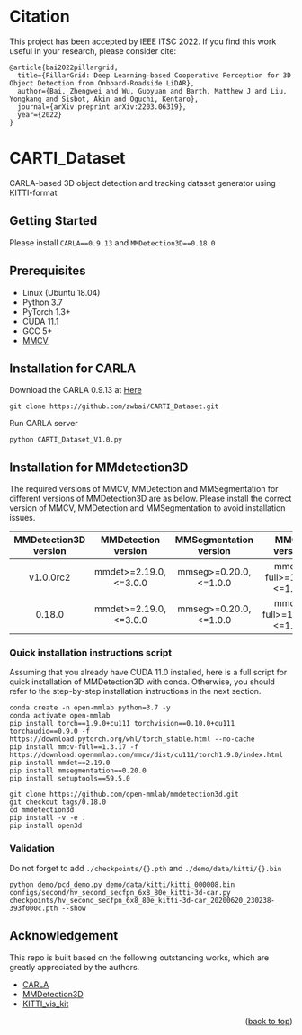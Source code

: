 
<div id="top"></div>

<!-- ABOUT THE PROJECT -->
# Citation
This project has been accepted by IEEE ITSC 2022. 
If you find this work useful in your research, please consider cite:
```shell
@article{bai2022pillargrid,
  title={PillarGrid: Deep Learning-based Cooperative Perception for 3D Object Detection from Onboard-Roadside LiDAR},
  author={Bai, Zhengwei and Wu, Guoyuan and Barth, Matthew J and Liu, Yongkang and Sisbot, Akin and Oguchi, Kentaro},
  journal={arXiv preprint arXiv:2203.06319},
  year={2022}
}
```



# CARTI_Dataset
CARLA-based 3D object detection and tracking dataset generator using KITTI-format


<!-- GETTING STARTED -->
## Getting Started

Please install `CARLA==0.9.13` and `MMDetection3D==0.18.0`

## Prerequisites

- Linux (Ubuntu 18.04)
- Python 3.7
- PyTorch 1.3+
- CUDA 11.1
- GCC 5+
- [MMCV](https://mmcv.readthedocs.io/en/latest/#installation)

## Installation for CARLA
Download the CARLA 0.9.13 at [Here](https://github.com/carla-simulator/carla/releases/tag/0.9.13)
```shell
git clone https://github.com/zwbai/CARTI_Dataset.git
```
Run CARLA server
```shell
python CARTI_Dataset_V1.0.py
```


## Installation for MMdetection3D

The required versions of MMCV, MMDetection and MMSegmentation for different versions of MMDetection3D are as below. Please install the correct version of MMCV, MMDetection and MMSegmentation to avoid installation issues.

| MMDetection3D version |   MMDetection version   | MMSegmentation version |        MMCV version        |
| :-------------------: | :---------------------: | :--------------------: | :------------------------: |
|       v1.0.0rc2       | mmdet>=2.19.0, <=3.0.0  | mmseg>=0.20.0, <=1.0.0 | mmcv-full>=1.4.8, <=1.7.0  |
|        0.18.0         | mmdet>=2.19.0, <=3.0.0  | mmseg>=0.20.0, <=1.0.0 | mmcv-full>=1.3.17, <=1.5.0 |

### Quick installation instructions script

Assuming that you already have CUDA 11.0 installed, here is a full script for quick installation of MMDetection3D with conda.
Otherwise, you should refer to the step-by-step installation instructions in the next section.

```shell
conda create -n open-mmlab python=3.7 -y
conda activate open-mmlab
pip install torch==1.9.0+cu111 torchvision==0.10.0+cu111 torchaudio==0.9.0 -f https://download.pytorch.org/whl/torch_stable.html --no-cache
pip install mmcv-full==1.3.17 -f https://download.openmmlab.com/mmcv/dist/cu111/torch1.9.0/index.html
pip install mmdet==2.19.0
pip install mmsegmentation==0.20.0
pip install setuptools==59.5.0

git clone https://github.com/open-mmlab/mmdetection3d.git
git checkout tags/0.18.0
cd mmdetection3d
pip install -v -e .
pip install open3d
```
### Validation
Do not forget to add `./checkpoints/{}.pth` and `./demo/data/kitti/{}.bin`
```shell
python demo/pcd_demo.py demo/data/kitti/kitti_000008.bin configs/second/hv_second_secfpn_6x8_80e_kitti-3d-car.py checkpoints/hv_second_secfpn_6x8_80e_kitti-3d-car_20200620_230238-393f000c.pth --show
```
## Acknowledgement

This repo is built based on the following outstanding works, which are greatly appreciated by the authors.

* [CARLA](https://github.com/carla-simulator/carla)
* [MMDetection3D](https://github.com/open-mmlab/mmdetection)
* [KITTI_vis_kit](https://github.com/zwbai/kitti_object_vis)


<p align="right">(<a href="#top">back to top</a>)</p>
